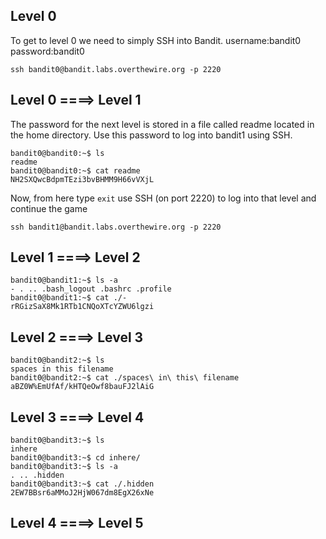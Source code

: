 ## Level 0
To get to level 0 we need to simply SSH into Bandit.
username:bandit0
password:bandit0 
```console
ssh bandit0@bandit.labs.overthewire.org -p 2220
```
## Level 0 ====> Level 1
The password for the next level is stored in a file called readme located in the home directory. Use this password to log into bandit1 using SSH.
```console
bandit0@bandit0:~$ ls
readme
bandit0@bandit0:~$ cat readme
NH2SXQwcBdpmTEzi3bvBHMM9H66vVXjL
```
Now, from here type ```exit```  use SSH (on port 2220) to log into that level and continue the game
```console
ssh bandit1@bandit.labs.overthewire.org -p 2220 
```
## Level 1 ====> Level 2
```console
bandit0@bandit1:~$ ls -a
- . .. .bash_logout .bashrc .profile
bandit0@bandit1:~$ cat ./-
rRGizSaX8Mk1RTb1CNQoXTcYZWU6lgzi
```
## Level 2 ====> Level 3
```console
bandit0@bandit2:~$ ls 
spaces in this filename
bandit0@bandit2:~$ cat ./spaces\ in\ this\ filename
aBZ0W%EmUfAf/kHTQeOwf8bauFJ2lAiG
```
## Level 3 ====> Level 4
```console
bandit0@bandit3:~$ ls 
inhere
bandit0@bandit3:~$ cd inhere/
bandit0@bandit3:~$ ls -a
. .. .hidden
bandit0@bandit3:~$ cat ./.hidden
2EW7BBsr6aMMoJ2HjW067dm8EgX26xNe
```
## Level 4 ====> Level 5
```
```
